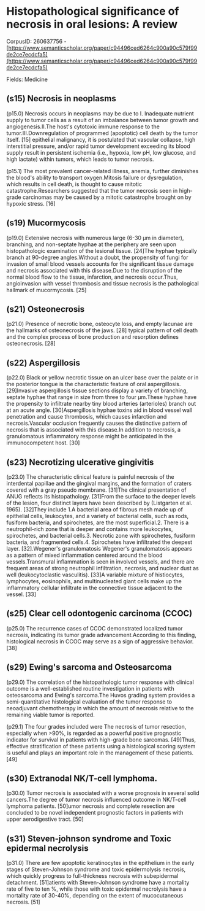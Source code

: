 # Histopathological significance of necrosis in oral lesions: A review

CorpusID: 260637756 - [https://www.semanticscholar.org/paper/c94496ced6264c900a90c579f99de2ce7ecdcfa5](https://www.semanticscholar.org/paper/c94496ced6264c900a90c579f99de2ce7ecdcfa5)

Fields: Medicine

## (s15) Necrosis in neoplasms
(p15.0) Necrosis occurs in neoplasms may be due to I. Inadequate nutrient supply to tumor cells as a result of an imbalance between tumor growth and angiogenesis.II.The host's cytotoxic immune response to the tumor.III.Downregulation of programmed (apoptotic) cell death by the tumor itself. [15] epithelial malignancy, it is postulated that vascular collapse, high interstitial pressure, and/or rapid tumor development exceeding its blood supply result in persistent ischemia (i.e., hypoxia, low pH, low glucose, and high lactate) within tumors, which leads to tumor necrosis.

(p15.1) The most prevalent cancer-related illness, anemia, further diminishes the blood's ability to transport oxygen.Mitosis failure or dysregulation, which results in cell death, is thought to cause mitotic catastrophe.Researchers suggested that the tumor necrosis seen in high-grade carcinomas may be caused by a mitotic catastrophe brought on by hypoxic stress. [16]
## (s19) Mucormycosis
(p19.0) Extensive necrosis with numerous large (6-30 μm in diameter), branching, and non-septate hyphae at the periphery are seen upon histopathologic examination of the lesional tissue. [24]The hyphae typically branch at 90-degree angles.Without a doubt, the propensity of fungi for invasion of small blood vessels accounts for the significant tissue damage and necrosis associated with this disease.Due to the disruption of the normal blood flow to the tissue, infarction, and necrosis occur.Thus, angioinvasion with vessel thrombosis and tissue necrosis is the pathological hallmark of mucormycosis. [25]
## (s21) Osteonecrosis
(p21.0) Presence of necrotic bone, osteocyte loss, and empty lacunae are the hallmarks of osteonecrosis of the jaws. [28] typical pattern of cell death and the complex process of bone production and resorption defines osteonecrosis. [28]
## (s22) Aspergillosis
(p22.0) Black or yellow necrotic tissue on an ulcer base over the palate or in the posterior tongue is the characteristic feature of oral aspergillosis. [29]Invasive aspergillosis tissue sections display a variety of branching, septate hyphae that range in size from three to four µm.These hyphae have the propensity to infiltrate nearby tiny blood arteries (arterioles) branch out at an acute angle. [30]Aspergillosis hyphae toxins aid in blood vessel wall penetration and cause thrombosis, which causes infarction and necrosis.Vascular occlusion frequently causes the distinctive pattern of necrosis that is associated with this disease.In addition to necrosis, a granulomatous inflammatory response might be anticipated in the immunocompetent host. [30]
## (s23) Necrotizing ulcerative gingivitis
(p23.0) The characteristic clinical feature is painful necrosis of the interdental papillae and the gingival margins, and the formation of craters covered with a gray pseudo membrane. [31]The clinical presentation of ANUG reflects its histopathology. [31]From the surface to the deeper levels of the lesion, four distinct layers have been described by (Listgarten et al. 1965). [32]They include 1.A bacterial area of fibrous mesh made up of epithelial cells, leukocytes, and a variety of bacterial cells, such as rods, fusiform bacteria, and spirochetes, are the most superficial.2. There is a neutrophil-rich zone that is deeper and contains more leukocytes, spirochetes, and bacterial cells.3. Necrotic zone with spirochetes, fusiform bacteria, and fragmented cells.4. Spirochetes have infiltrated the deepest layer. [32].Wegener's granulomatosis Wegener's granulomatosis appears as a pattern of mixed inflammation centered around the blood vessels.Transmural inflammation is seen in involved vessels, and there are frequent areas of strong neutrophil infiltration, necrosis, and nuclear dust as well (leukocytoclastic vasculitis). [33]A variable mixture of histiocytes, lymphocytes, eosinophils, and multinucleated giant cells make up the inflammatory cellular infiltrate in the connective tissue adjacent to the vessel. [33]
## (s25) Clear cell odontogenic carcinoma (CCOC)
(p25.0) The recurrence cases of CCOC demonstrated localized tumor necrosis, indicating its tumor grade advancement.According to this finding, histological necrosis in CCOC may serve as a sign of aggressive behavior. [38]
## (s29) Ewing's sarcoma and Osteosarcoma
(p29.0) The correlation of the histopathologic tumor response with clinical outcome is a well-established routine investigation in patients with osteosarcoma and Ewing's sarcoma.The Huvos grading system provides a semi-quantitative histological evaluation of the tumor response to neoadjuvant chemotherapy in which the amount of necrosis relative to the remaining viable tumor is reported.

(p29.1) The four grades included were  The necrosis of tumor resection, especially when >90%, is regarded as a powerful positive prognostic indicator for survival in patients with high-grade bone sarcomas. [49]Thus, effective stratification of these patients using a histological scoring system is useful and plays an important role in the management of these patients. [49]
## (s30) Extranodal NK/T-cell lymphoma.
(p30.0) Tumor necrosis is associated with a worse prognosis in several solid cancers.The degree of tumor necrosis influenced outcome in NK/T-cell lymphoma patients. [50]umor necrosis and complete resection are concluded to be novel independent prognostic factors in patients with upper aerodigestive tract. [50]
## (s31) Steven-johnson syndrome and Toxic epidermal necrolysis
(p31.0) There are few apoptotic keratinocytes in the epithelium in the early stages of Steven-Johnson syndrome and toxic epidermolysis necrosis, which quickly progress to full-thickness necrosis with subepidermal detachment. [51]atients with Steven-Johnson syndrome have a mortality rate of five to ten %, while those with toxic epidermal necrolysis have a mortality rate of 30-40%, depending on the extent of mucocutaneous necrosis. [51]
